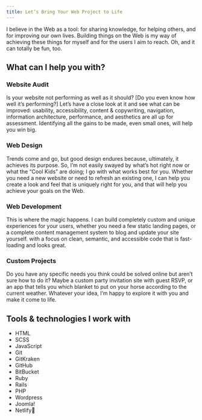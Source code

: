 ```yaml
---
title: Let’s Bring Your Web Project to Life
---
```


I believe in the Web as a tool: for sharing knowledge, for helping others, and for improving our own lives. Building things on the Web is my way of achieving these things for myself and for the users I aim to reach. Oh, and it can totally be fun, too.

## What can I help you with?

### Website Audit
Is your website not performing as well as it should? [Do you even know how well it’s performing?] Let’s have a close look at it and see what can be improved: usability, accessibility, content & copywriting, navigation, information architecture, performance, and aesthetics are all up for assessment. Identifying all the gains to be made, even small ones, will help you win big.

### Web Design
Trends come and go, but good design endures because, ultimately, it achieves its purpose. So, I’m not easily swayed by what’s hot right now or what the “Cool Kids” are doing; I go with what works best for you. Whether you need a new website or need to refresh an existing one, I can help you create a look and feel that is uniquely right for you, and that will help you achieve your goals on the Web.

### Web Development 
This is where the magic happens. I can build completely custom and unique experiences for your users, whether you need a few static landing pages, or a complete content management system to blog and update your site yourself.  with a focus on clean, semantic, and accessible code that is fast-loading and looks great.

### Custom Projects
Do you have any specific needs you think could be solved online but aren’t sure how to do it? Maybe a custom party invitation site with guest RSVP, or an app that tells you which blanket to put on your horse according to the current weather. Whatever your idea, I’m happy to explore it with you and make it come to life.


## Tools & technologies I work with
- HTML
- SCSS
- JavaScript
- Git 
- GitKraken
- GitHub
- BitBucket
- Ruby
- Rails
- PHP
- Wordpress
- Joomla!
- Netlify

